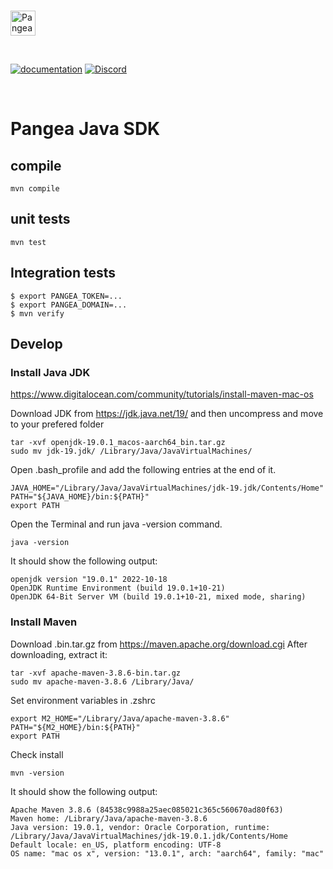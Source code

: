 <p>
  <br />
  <a href="https://pangea.cloud?utm_source=github&utm_medium=node-sdk" target="_blank" rel="noopener noreferrer">
    <img src="https://pangea-marketing.s3.us-west-2.amazonaws.com/pangea-color.svg" alt="Pangea Logo" height="40">
  </a>
  <br />
</p>

<p>
<br />

[![documentation](https://img.shields.io/badge/documentation-pangea-blue?style=for-the-badge&labelColor=551B76)](https://pangea.cloud/docs/sdk/python/)
[![Discord](https://img.shields.io/discord/1017567751818182786?color=%23551b76&label=Discord&logo=discord&logoColor=%23FFFFFF&style=for-the-badge)](https://discord.gg/z7yXhC7cQr)

<br />
</p>

# Pangea Java SDK

## compile

```
mvn compile
```

## unit tests
```
mvn test
```

## Integration tests

```
$ export PANGEA_TOKEN=...
$ export PANGEA_DOMAIN=...
$ mvn verify
```


## Develop
### Install Java JDK

https://www.digitalocean.com/community/tutorials/install-maven-mac-os


Download JDK from https://jdk.java.net/19/ and then uncompress and move to your prefered folder

```
tar -xvf openjdk-19.0.1_macos-aarch64_bin.tar.gz
sudo mv jdk-19.jdk/ /Library/Java/JavaVirtualMachines/
```

Open .bash_profile and add the following entries at the end of it.
```
JAVA_HOME="/Library/Java/JavaVirtualMachines/jdk-19.jdk/Contents/Home"
PATH="${JAVA_HOME}/bin:${PATH}"
export PATH
```

Open the Terminal and run java -version command.
```
java -version
```

It should show the following output:
```
openjdk version "19.0.1" 2022-10-18
OpenJDK Runtime Environment (build 19.0.1+10-21)
OpenJDK 64-Bit Server VM (build 19.0.1+10-21, mixed mode, sharing)
```

### Install Maven
Download .bin.tar.gz from https://maven.apache.org/download.cgi
After downloading, extract it:

```
tar -xvf apache-maven-3.8.6-bin.tar.gz
sudo mv apache-maven-3.8.6 /Library/Java/
```

Set environment variables in .zshrc

```
export M2_HOME="/Library/Java/apache-maven-3.8.6"
PATH="${M2_HOME}/bin:${PATH}"
export PATH
```

Check install
```
mvn -version
```

It should show the following output:
```
Apache Maven 3.8.6 (84538c9988a25aec085021c365c560670ad80f63)
Maven home: /Library/Java/apache-maven-3.8.6
Java version: 19.0.1, vendor: Oracle Corporation, runtime: /Library/Java/JavaVirtualMachines/jdk-19.0.1.jdk/Contents/Home
Default locale: en_US, platform encoding: UTF-8
OS name: "mac os x", version: "13.0.1", arch: "aarch64", family: "mac"
```
